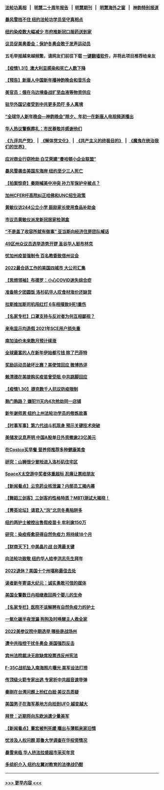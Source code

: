 #### [法轮功真相](https://github.com/gfw-breaker/truth/blob/master/README.md?t=0) &nbsp;&nbsp;|&nbsp;&nbsp; [明慧二十周年报告](https://github.com/gfw-breaker/mh-reports/blob/master/README.md?t=0) &nbsp;&nbsp;|&nbsp;&nbsp;[明慧期刊](https://github.com/gfw-breaker/mh-qikan) &nbsp;&nbsp;|&nbsp;&nbsp; [明慧海外之窗](https://github.com/gfw-breaker/mh-news/blob/master/README.md?t=0) &nbsp;&nbsp;|&nbsp;&nbsp; [神韵特别报道](https://github.com/gfw-breaker/mh-news/blob/master/shenyun.md?t=0)
#### [暴风雪挡不住 纽约法轮功学员坚守真相点](../pages/nsc412/n13543833.md?t=02010401) 
#### [纽约染疫数大幅减少 市府推新冠口服药送到家](../pages/nsc412/n13543825.md?t=02010401) 
#### [议员促美奥委会：保护冬奥会敢于发声运动员](../pages/nsc412/n13544912.md?t=02010401) 
#### 五毛举报越来越频繁，请网友们前往下载 [一键翻墙软件](https://github.com/gfw-breaker/ssr-accounts)，并将此项目推荐给亲友
#### [【疫情1.31】澳大利亚感染和死亡人数下降](../pages/nsc412/n13544673.md?t=02010401) 
#### [【预告】新唐人中国新年播神韵晚会和音乐会](../pages/nsc412/n13531336.md?t=02010401) 
#### [美官员：俄在乌边境备战扩至血液等物资供应](../pages/nsc412/n13543789.md?t=02010401) 
#### [驻华外国记者受到中共更多恐吓 多人离境](../pages/nsc412/n13543660.md?t=02010401) 
#### [“全球华人新年晚会—神韵晚会”除夕、年初一在新唐人电视频道播出](../pages/nsc412/n13543808.md?t=02010401) 
#### [华人热议警察葬礼：市民尊敬并感谢他们](../pages/nsc412/n13543811.md?t=02010401) 
#### [《九评共产党》](https://github.com/begood0513/9ping.md/blob/master/README.md) &nbsp;|&nbsp; [《解体党文化》](../../../../jtdwh.md/blob/master/README.md)  &nbsp;|&nbsp; [《共产主义的终极目的》](../../../../gczydzjmd.md/blob/master/README.md) &nbsp;|&nbsp; [《魔鬼在统治我们的世界》](../../../../mgztzwmdsj.md/blob/master/README.md) 
#### [应对商业行窃抢劫 白艾荣建“曼哈顿小企业联盟”](../pages/nsc412/n13543805.md?t=02010401) 
#### [暴风雪袭击美国东海岸 纽约至少三人死亡](../pages/nsc412/n13543621.md?t=02010401) 
#### [【拍案惊奇】秦刚喊美中冲突 孙力军保护伞被点？](../pages/nsc412/n13543689.md?t=02010401) 
#### [加州CFER吁高院纠正哈佛和UNC招生政策](../pages/nsc412/n13543856.md?t=02010401) 
#### [黄敏仪访244公立小学 鼓励家长使用食品补助金](../pages/nsc412/n13543818.md?t=02010401) 
#### [市议员黄敏仪派发新冠居家检测盒](../pages/nsc412/n13543828.md?t=02010401) 
#### [“不是盖了收容所就有做事” 亚当斯向经济住房团队喊话](../pages/nsc412/n13543840.md?t=02010401) 
#### [49区州众议员选举造势开锣 圣谷华人挺布林克](../pages/nsc412/n13543743.md?t=02010401) 
#### [忧加州疫苗强制令 百名教委致信州议会](../pages/nsc412/n13543631.md?t=02010401) 
#### [2022最合适工作的美国四城市 大公司汇集](../pages/nsc412/n13540082.md?t=02010401) 
#### [【思想领袖】布德罗：小心COVID迷失综合症](../pages/nsc412/n13513654.md?t=02010401) 
#### [准备除夕团圆饭 洛杉矶华人叹食材涨价还缺货](../pages/nsc412/n13543187.md?t=02010401) 
#### [拉斯维加斯司机闯红灯 6车相撞致9死1重伤](../pages/nsc412/n13543037.md?t=02010401) 
#### [【名家专栏】口罩支持与反对者为何互相鄙视？](../pages/nsc412/n13541315.md?t=02010401) 
#### [来电显示均造假 2021年SCE用户损失重](../pages/nsc412/n13543152.md?t=02010401) 
#### [南加油价未来数月预计续涨](../pages/nsc412/n13543110.md?t=02010401) 
#### [全球最富的人在新年伊始都亏钱 除了巴菲特](../pages/nsc412/n13540195.md?t=02010401) 
#### [奖励运动员破坏比赛？美使馆回应 微博热评](../pages/nsc412/n13541907.md?t=02010401) 
#### [赖清德在美提购买疫苗曾受阻 中共跳脚回应](../pages/nsc412/n13541783.md?t=02010401) 
#### [【疫情1.30】捷克数千人抗议防疫限制](../pages/nsc412/n13541382.md?t=02010401) 
#### [熟门熟路？  嫌犯11天内4次抢劫同一店铺](../pages/nsc412/n13542679.md?t=02010401) 
#### [新年谢师恩 纽约上州法轮功学员的修炼故事](../pages/nsc412/n13541652.md?t=02010401) 
#### [【时事军事】第六代战斗机现身 预示关键技术突破](../pages/nsc412/n13537181.md?t=02010401) 
#### [美储发议息声明 中国A股单日外资撤逾23亿美元](../pages/nsc412/n13541571.md?t=02010401) 
#### [在Costco买早餐 营养师推荐多种健康美食](../pages/nsc412/n13534941.md?t=02010401) 
#### [研究：山狮很少冒险进入洛杉矶住宅区](../pages/nsc412/n13538138.md?t=02010401) 
#### [SpaceX太空游中奖者体重超标 忍痛让票给朋友](../pages/nsc412/n13540484.md?t=02010401) 
#### [【新闻看点】云克药业核泄漏？内部员工揭内幕](../pages/nsc412/n13540508.md?t=02010401) 
#### [【舞蹈三剑客】三剑客的性格特质？MBTI测试大揭晓！](../pages/nsc412/n13540486.md?t=02010401) 
#### [【菁英论坛】请君入“泡”北京冬奥陷阱多](../pages/nsc412/n13540496.md?t=02010401) 
#### [纽约两护士被控出售假疫苗卡 牟利逾150万](../pages/nsc412/n13540441.md?t=02010401) 
#### [研究：染疫痊愈获得自然免疫力 将持续18个月](../pages/nsc412/n13540478.md?t=02010401) 
#### [【财商天下】中美晶片战 台湾最关键](../pages/nsc412/n13540307.md?t=02010401) 
#### [向法轮功致敬 纽约华人给李洪志先生拜年](../pages/nsc412/n13540040.md?t=02010401) 
#### [2022退休？美国十个州堪称最佳去处](../pages/nsc412/n13539426.md?t=02010401) 
#### [读者新年寄语大纪元：诚实勇敢可信的媒体](../pages/nsc412/n13538080.md?t=02010401) 
#### [美国女警数日内相继救回两个婴儿的生命](../pages/nsc412/n13538609.md?t=02010401) 
#### [【名家专栏】医院不该解聘有自然免疫力的护士](../pages/nsc412/n13539217.md?t=02010401) 
#### [一氧化碳半夜泄漏 狗狗及时唤醒主人救全家](../pages/nsc412/n13538680.md?t=02010401) 
#### [2022美参议院中期选举 哪些是战场州](../pages/nsc412/n13529886.md?t=02010401) 
#### [遭中共指控干扰冬奥会 美国强烈反击](../pages/nsc412/n13539372.md?t=02010401) 
#### [宾州法院裁决无故缺席投票违反州宪法](../pages/nsc412/n13538342.md?t=02010401) 
#### [F-35C战机坠入南海照片曝光 美军设法打捞](../pages/nsc412/n13538460.md?t=02010401) 
#### [传顶级火箭专家出逃 专家析中共超音速导弹](../pages/nsc412/n13538690.md?t=02010401) 
#### [秦刚在台湾问题上扮红白脸 美议员质疑](../pages/nsc412/n13537360.md?t=02010401) 
#### [美国男子在海军基地方向拍到UFO 越变越大](../pages/nsc412/n13538108.md?t=02010401) 
#### [拜登：近期将向东欧派遣少量美军](../pages/nsc412/n13537992.md?t=02010401) 
#### [【新闻看点】董宏被判死缓 曝出与薄熙来家旧情](../pages/nsc412/n13537340.md?t=02010401) 
#### [忧涉及人权问题 耶鲁大学调查在华投资情况](../pages/nsc412/n13537767.md?t=02010401) 
#### [暴雪来临 华人挤法拉盛超市采买年货](../pages/nsc412/n13538027.md?t=02010401) 
#### [多组织介入 纽约左翼对教育的法律战仍酣](../pages/nsc412/n13538200.md?t=02010401) 

----
#### [ >>> 更早内容 <<< ](../indexes/nsc412-earlier.md)
